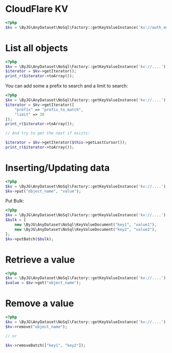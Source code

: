 # CloudFlare KV

```php
<?php
$kv = \ByJG\AnyDataset\NoSql\Factory::getKeyValueInstance('kv://auth_email:auth_key@account_id/namespace');
```

# List all objects

```php
<?php
$kv = \ByJG\AnyDataset\NoSql\Factory::getKeyValueInstance('kv://....');
$iterator = $kv->getIterator();
print_r($iterator->toArray());
```

You can add some a prefix to search and a limit to search:

```php
<?php
$kv = \ByJG\AnyDataset\NoSql\Factory::getKeyValueInstance('kv://....');
$iterator = $kv->getIterator([
    "prefix" => "prefix_to_match",
    "limit" => 30
]);
print_r($iterator->toArray());

// And try to get the next if exists:

$iterator = $kv->getIterator($this->getLastCursor());
print_r($iterator->toArray());
```





# Inserting/Updating data

```php
<?php
$kv = \ByJG\AnyDataset\NoSql\Factory::getKeyValueInstance('kv://....');
$kv->put("object_name", "value");
```

Put Bulk:

```php
<?php
$kv = \ByJG\AnyDataset\NoSql\Factory::getKeyValueInstance('kv://....');
$bulk = [
    new \ByJG\AnyDataset\NoSql\KeyValueDocument("key1", "value1"),
    new \ByJG\AnyDataset\NoSql\KeyValueDocument("key2", "value2"),
];
$kv->putBatch($bulk);
```


# Retrieve a value

```php
<?php
$kv = \ByJG\AnyDataset\NoSql\Factory::getKeyValueInstance('kv://....');
$value = $kv->get("object_name");
```

# Remove a value

```php
<?php
$kv = \ByJG\AnyDataset\NoSql\Factory::getKeyValueInstance('kv://....');
$kv->remove("object_name");

// or

$kv->removeBatch(["key1", "key2"]);
```

